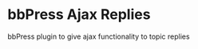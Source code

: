 bbPress Ajax Replies
====================

bbPress plugin to give ajax functionality to topic replies
